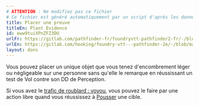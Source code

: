 ```yaml
---
# ATTENTION : Ne modifiez pas ce fichier
# Ce fichier est généré automatiquement par un script d'après les données du module Foundry VTT officiel et de sa traduction
title: Placer une preuve
titleEn: Plant Evidence
id: eww9tuiXPnZFZ3DU
urlFr: https://gitlab.com/pathfinder-fr/foundryvtt-pathfinder2-fr/-/blob/master/data/feats/eww9tuiXPnZFZ3DU.htm
urlEn: https://gitlab.com/hooking/foundry-vtt---pathfinder-2e/-/blob/master/packs/data/feats.db/plant-evidence.json
layout: dons
---
```

Vous pouvez placer un unique objet que vous tenez d'encombrement léger ou négligeable sur une personne sans qu'elle le remarque en réussissant un test de Vol contre son DD de Perception.

Si vous avez le [trafic de roublard : voyou](../capacité-classe/trafic-de-roublard-:-voyou.html), vous pouvez le faire par une action libre quand vous réussissez à [Pousser](../actions/pousser.html) une cible.
